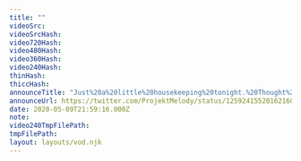 ```yaml
---
title: ""
videoSrc: 
videoSrcHash: 
video720Hash: 
video480Hash: 
video360Hash: 
video240Hash: 
thinHash: 
thiccHash: 
announceTitle: "Just%20a%20little%20housekeeping%20tonight.%20Thought%20we%27d%20clean%20the%20floors%20or%20whatever%20lol%20XD"
announceUrl: https://twitter.com/ProjektMelody/status/1259241552016216065
date: 2020-05-09T21:59:16.000Z
note: 
video240TmpFilePath: 
tmpFilePath: 
layout: layouts/vod.njk
---
```


